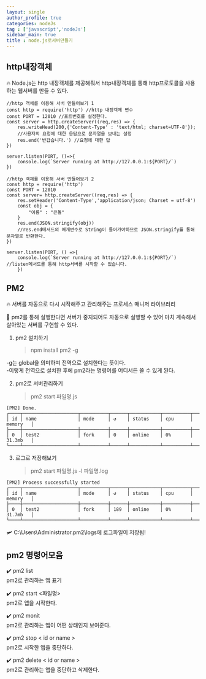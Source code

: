 ```yaml
---
layout: single
author_profile: true
categories: nodeJs
tag : ['javascript','nodeJs']
sidebar_main: true  
title : node.js로서버만들기
---
```






## http내장객체

:fire: Node.js는 http 내장객체를 제공해줘서 http내장객체를 통해 http프로토콜을 사용하는 웹서버를 만들 수 있다. 



```
//http 객체를 이용해 서버 만들어보기 1
const http = require('http') //http 내장객체 변수 
const PORT = 12010 //포트번호를 설정한다. 
const server = http.createServer((req,res) => {
    res.writeHead(200,{'Content-Type' : 'text/html; charset=UTF-8'});
    //사용자의 요청에 대한 응답으로 문자열을 보내는 설정 
    res.end('반갑습니다.') //요청에 대한 답
})

server.listen(PORT, ()=>{
    console.log(`Server running at http://127.0.0.1:${PORT}/`)
})
```



```
//http 객체를 이용해 서버 만들어보기 2
const http = require('http')
const PORT = 12010
const server= http.createServer((req,res) => {
    res.setHeader('Content-Type','application/json; Charset = utf-8')
    const obj = {
        "이름" : "큰돌"
    }
    res.end(JSON.stringify(obj))
    //res.end메서드의 매개변수로 String이 들어가야하므로 JSON.stringify를 통해 문자열로 반환한다.
})

server.listen(PORT, () =>{
    console.log(`Server running at http://127.0.0.1:${PORT}/`) //listen메서드를 통해 http서버를 시작할 수 있습니다.
    })

```



## PM2

:fire: 서버를 자동으로 다시 시작해주고 관리해주는 프로세스 매니저 라이브러리

:apple: pm2를 통해 실행한다면 서버가 중지되어도 자동으로 실행할 수 있어 마치 계속해서 살아있는 서버를 구현할 수 있다. 



1. pm2 설치하기 

   > npm install pm2 -g 

-g는 global을 의미하며 전역으로 설치한다는 뜻이다.  
-이렇게 전역으로 설치한 후에 pm2라는 명령어를 어디서든 쓸 수 있게 된다. 

2. pm2로 서버관리하기 

   > pm2 start  파일명.js

```
[PM2] Done.
┌────┬────────────────────┬──────────┬──────┬───────────┬──────────┬──────────┐
│ id │ name               │ mode     │ ↺    │ status    │ cpu      │ memory   │
├────┼────────────────────┼──────────┼──────┼───────────┼──────────┼──────────┤
│ 0  │ test2              │ fork     │ 0    │ online    │ 0%       │ 31.3mb   │
└────┴────────────────────┴──────────┴──────┴───────────┴──────────┴──────────┘
```



3. 로그로 저장해보기 

   > pm2 start 파일명.js -l 파일명.log

```
[PM2] Process successfully started
┌────┬────────────────────┬──────────┬──────┬───────────┬──────────┬──────────┐
│ id │ name               │ mode     │ ↺    │ status    │ cpu      │ memory   │  
├────┼────────────────────┼──────────┼──────┼───────────┼──────────┼──────────┤  
│ 0  │ test2              │ fork     │ 189  │ online    │ 0%       │ 31.7mb   │  
└────┴────────────────────┴──────────┴──────┴───────────┴──────────┴──────────┘
```

:small_airplane: C:\Users\Administrator\.pm2\logs에 로그파일이 저장됨!



## pm2 명령어모음

:heavy_check_mark: pm2 list  
pm2로 관리하는 앱 표기

:heavy_check_mark: pm2 start <파일명>  
pm2로 앱을 시작한다.

:heavy_check_mark: pm2 monit  
pm2로 관리하는 앱이 어떤 상태인지 보여준다.

:heavy_check_mark: pm2 stop  < id or name >  
pm2로 시작한 앱을 중단하다. 

:heavy_check_mark: pm2  delete < id or name >  
pm2로 관리하는 앱을 중단하고 삭제한다.
